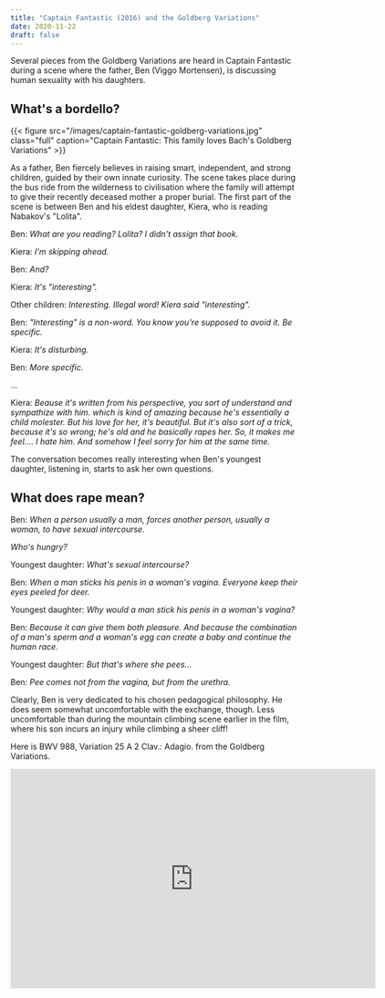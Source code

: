 ```yaml
---
title: "Captain Fantastic (2016) and the Goldberg Variations"
date: 2020-11-22
draft: false
---
```


Several pieces from the Goldberg Variations are heard in Captain Fantastic during a scene where the father, Ben (Viggo Mortensen), is discussing human sexuality with his daughters.

##  What's a bordello?

{{< figure src="/images/captain-fantastic-goldberg-variations.jpg" class="full" caption="Captain Fantastic: This family loves Bach's Goldberg Variations" >}}

As a father, Ben fiercely believes in raising smart, independent, and strong children, guided by their own innate curiosity. The scene takes place during the bus ride from the wilderness to civilisation where the family will attempt to give their recently deceased mother a proper burial. The first part of the scene is between Ben and his eldest daughter, Kiera, who is reading Nabakov's "Lolita".

Ben: <cite>What are you reading? Lolita? I didn't assign that book.</cite>

Kiera: <cite>I'm skipping ahead.</cite>

Ben: <cite>And?</cite>

Kiera: <cite>It's "interesting".</cite>

 Other children: <cite>Interesting. Illegal word! Kiera said "interesting".</cite>
 
 Ben: <cite>"Interesting" is a non-word. You know you're supposed to avoid it. Be specific.</cite>
 
Kiera: <cite>It's disturbing.</cite>
 
 Ben: <cite>More specific.</cite>
 
 ...
 
Kiera: <cite>Beause it's written from his perspective, you sort of understand and sympathize with him. which is kind of amazing because he's essentially a child molester. But his love for her, it's beautiful. But it's also sort of a trick, because it's so wrong; he's old and he basically rapes her. So, it makes me feel.... I hate him. And somehow I feel sorry for him at the same time.</cite>

The conversation becomes really interesting when Ben's youngest daughter, listening in, starts to ask her own questions. 

## What does rape mean?

Ben: <cite>When a person usually a man, forces another person, usually a woman, to have sexual intercourse.</cite>
 
 <cite>Who's hungry?</cite>
 
 Youngest daughter: <cite>What's sexual intercourse?</cite>
 
 Ben: <cite>When a man sticks his penis in a woman's vagina. Everyone keep their eyes peeled for deer.</cite>
 
 Youngest daughter: <cite>Why would a man stick his penis in a woman's vagina?</cite>
 
 Ben: <cite>Because it can give them both pleasure. And because the combination of a man's sperm and a woman's egg can create a baby and continue the human race.</cite>
 
 Youngest daughter: <cite>But that's where she pees...</cite>
 
 Ben: <cite>Pee comes not from the vagina, but from the urethra.</cite>

Clearly, Ben is very dedicated to his chosen pedagogical philosophy. He does seem somewhat uncomfortable with the exchange, though. Less uncomfortable than during the mountain climbing scene earlier in the film, where his son incurs an injury while climbing a sheer cliff!

Here is BWV 988, Variation 25 A 2 Clav.: Adagio. from the Goldberg Variations.

<iframe width="640" height="385" src="https://www.youtube.com/embed/15ezpwCHtJs?controls=0&start=3581" frameborder="0" allow="accelerometer; autoplay; clipboard-write; encrypted-media; gyroscope; picture-in-picture" allowfullscreen></iframe>


